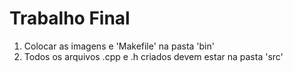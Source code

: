 # Trabalho Final

1. Colocar as imagens e 'Makefile' na pasta 'bin'
2. Todos os arquivos .cpp e .h criados devem estar na pasta 'src'
